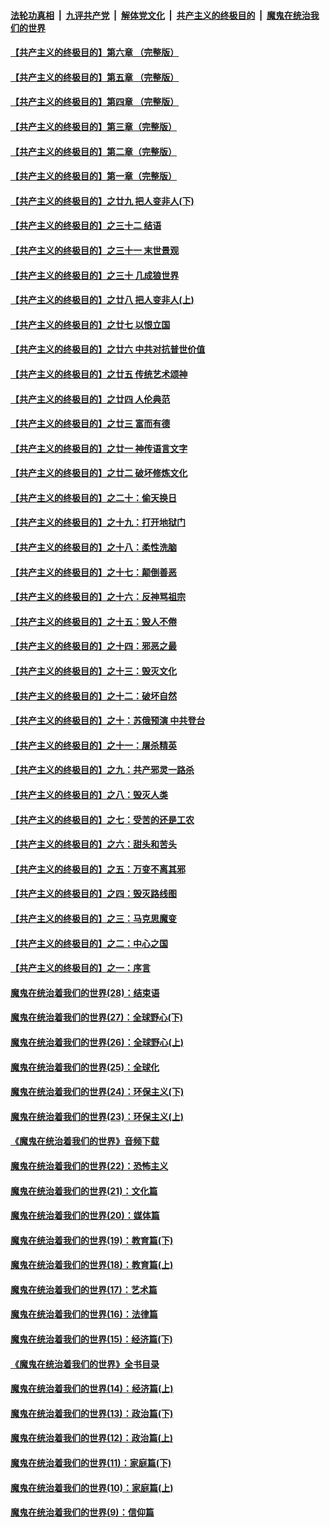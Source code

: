 

####  [法轮功真相](../../../../basic/blob/master/README.md?t=07031002) &nbsp;|&nbsp; [九评共产党](../../../../9ping.md/blob/master/README.md?t=07031002) &nbsp;|&nbsp; [解体党文化](../../../../jtdwh.md/blob/master/README.md?t=07031002)  &nbsp;|&nbsp; [共产主义的终极目的](../../../../gczydzjmd.md/blob/master/README.md?t=07031002) &nbsp;|&nbsp; [魔鬼在统治我们的世界](../../../../mgztzwmdsj.md/blob/master/README.md?t=07031002) 

#### [【共产主义的终极目的】第六章 （完整版）](../pages/nsc422/n11428913.md?t=07031002) 

#### [【共产主义的终极目的】第五章 （完整版）](../pages/nsc422/n11428912.md?t=07031002) 

#### [【共产主义的终极目的】第四章 （完整版）](../pages/nsc422/n11428907.md?t=07031002) 

#### [【共产主义的终极目的】第三章（完整版）](../pages/nsc422/n11428848.md?t=07031002) 

#### [【共产主义的终极目的】第二章（完整版）](../pages/nsc422/n11428831.md?t=07031002) 

#### [【共产主义的终极目的】第一章（完整版）](../pages/nsc422/n11417651.md?t=07031002) 

#### [【共产主义的终极目的】之廿九 把人变非人(下)](../pages/nsc422/n11344140.md?t=07031002) 

#### [【共产主义的终极目的】之三十二 结语](../pages/nsc422/n11360535.md?t=07031002) 

#### [【共产主义的终极目的】之三十一 末世景观](../pages/nsc422/n11351129.md?t=07031002) 

#### [【共产主义的终极目的】之三十 几成狼世界](../pages/nsc422/n11348280.md?t=07031002) 

#### [【共产主义的终极目的】之廿八 把人变非人(上)](../pages/nsc422/n11340492.md?t=07031002) 

#### [【共产主义的终极目的】之廿七 以恨立国](../pages/nsc422/n11336944.md?t=07031002) 

#### [【共产主义的终极目的】之廿六 中共对抗普世价值](../pages/nsc422/n11324785.md?t=07031002) 

#### [【共产主义的终极目的】之廿五 传统艺术颂神](../pages/nsc422/n11296396.md?t=07031002) 

#### [【共产主义的终极目的】之廿四 人伦典范](../pages/nsc422/n11296397.md?t=07031002) 

#### [【共产主义的终极目的】之廿三 富而有德](../pages/nsc422/n11283598.md?t=07031002) 

#### [【共产主义的终极目的】之廿一 神传语言文字](../pages/nsc422/n11263265.md?t=07031002) 

#### [【共产主义的终极目的】之廿二 破坏修炼文化](../pages/nsc422/n11245728.md?t=07031002) 

#### [【共产主义的终极目的】之二十：偷天换日](../pages/nsc422/n11238846.md?t=07031002) 

#### [【共产主义的终极目的】之十九：打开地狱门](../pages/nsc422/n11206376.md?t=07031002) 

#### [【共产主义的终极目的】之十八：柔性洗脑](../pages/nsc422/n11199994.md?t=07031002) 

#### [【共产主义的终极目的】之十七：颠倒善恶](../pages/nsc422/n11179782.md?t=07031002) 

#### [【共产主义的终极目的】之十六：反神骂祖宗](../pages/nsc422/n11166798.md?t=07031002) 

#### [【共产主义的终极目的】之十五：毁人不倦](../pages/nsc422/n11166792.md?t=07031002) 

#### [【共产主义的终极目的】之十四：邪恶之最](../pages/nsc422/n11150249.md?t=07031002) 

#### [【共产主义的终极目的】之十三：毁灭文化](../pages/nsc422/n11135227.md?t=07031002) 

#### [【共产主义的终极目的】之十二：破坏自然](../pages/nsc422/n11135214.md?t=07031002) 

#### [【共产主义的终极目的】之十：苏俄预演 中共登台](../pages/nsc422/n11118424.md?t=07031002) 

#### [【共产主义的终极目的】之十一：屠杀精英](../pages/nsc422/n11118442.md?t=07031002) 

#### [【共产主义的终极目的】之九：共产邪灵一路杀](../pages/nsc422/n11114139.md?t=07031002) 

#### [【共产主义的终极目的】之八：毁灭人类](../pages/nsc422/n11108503.md?t=07031002) 

#### [【共产主义的终极目的】之七：受苦的还是工农](../pages/nsc422/n11101809.md?t=07031002) 

#### [【共产主义的终极目的】之六：甜头和苦头](../pages/nsc422/n11096971.md?t=07031002) 

#### [【共产主义的终极目的】之五：万变不离其邪](../pages/nsc422/n11091285.md?t=07031002) 

#### [【共产主义的终极目的】之四：毁灭路线图](../pages/nsc422/n11086284.md?t=07031002) 

#### [【共产主义的终极目的】之三：马克思魔变](../pages/nsc422/n11061941.md?t=07031002) 

#### [【共产主义的终极目的】之二：中心之国](../pages/nsc422/n11047728.md?t=07031002) 

#### [【共产主义的终极目的】之一：序言](../pages/nsc422/n11086077.md?t=07031002) 

#### [魔鬼在统治着我们的世界(28)：结束语](../pages/nsc422/n10936246.md?t=07031002) 

#### [魔鬼在统治着我们的世界(27)：全球野心(下)](../pages/nsc422/n10928319.md?t=07031002) 

#### [魔鬼在统治着我们的世界(26)：全球野心(上)](../pages/nsc422/n10900318.md?t=07031002) 

#### [魔鬼在统治着我们的世界(25)：全球化](../pages/nsc422/n10788205.md?t=07031002) 

#### [魔鬼在统治着我们的世界(24)：环保主义(下)](../pages/nsc422/n10695307.md?t=07031002) 

#### [魔鬼在统治着我们的世界(23)：环保主义(上)](../pages/nsc422/n10688613.md?t=07031002) 

#### [《魔鬼在统治着我们的世界》音频下载](../pages/nsc422/n10635553.md?t=07031002) 

#### [魔鬼在统治着我们的世界(22)：恐怖主义](../pages/nsc422/n10614727.md?t=07031002) 

#### [魔鬼在统治着我们的世界(21)：文化篇](../pages/nsc422/n10597706.md?t=07031002) 

#### [魔鬼在统治着我们的世界(20)：媒体篇](../pages/nsc422/n10586579.md?t=07031002) 

#### [魔鬼在统治着我们的世界(19)：教育篇(下)](../pages/nsc422/n10564808.md?t=07031002) 

#### [魔鬼在统治着我们的世界(18)：教育篇(上)](../pages/nsc422/n10526970.md?t=07031002) 

#### [魔鬼在统治着我们的世界(17)：艺术篇](../pages/nsc422/n10499093.md?t=07031002) 

#### [魔鬼在统治着我们的世界(16)：法律篇](../pages/nsc422/n10485969.md?t=07031002) 

#### [魔鬼在统治着我们的世界(15)：经济篇(下)](../pages/nsc422/n10469975.md?t=07031002) 

#### [《魔鬼在统治着我们的世界》全书目录](../pages/nsc422/n10464261.md?t=07031002) 

#### [魔鬼在统治着我们的世界(14)：经济篇(上)](../pages/nsc422/n10457370.md?t=07031002) 

#### [魔鬼在统治着我们的世界(13)：政治篇(下)](../pages/nsc422/n10448270.md?t=07031002) 

#### [魔鬼在统治着我们的世界(12)：政治篇(上)](../pages/nsc422/n10444576.md?t=07031002) 

#### [魔鬼在统治着我们的世界(11)：家庭篇(下)](../pages/nsc422/n10440961.md?t=07031002) 

#### [魔鬼在统治着我们的世界(10)：家庭篇(上)](../pages/nsc422/n10435448.md?t=07031002) 

#### [魔鬼在统治着我们的世界(9)：信仰篇](../pages/nsc422/n10432159.md?t=07031002) 


